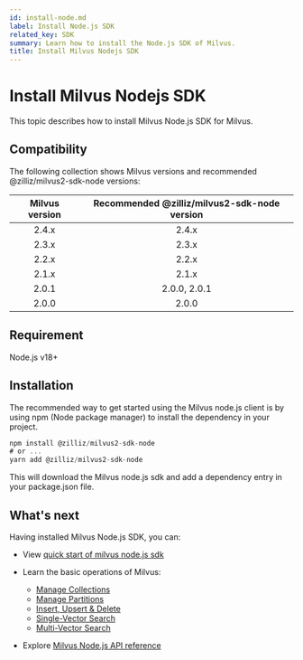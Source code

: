 ```yaml
---
id: install-node.md
label: Install Node.js SDK
related_key: SDK
summary: Learn how to install the Node.js SDK of Milvus.
title: Install Milvus Nodejs SDK
---
```


# Install Milvus Nodejs SDK

This topic describes how to install Milvus Node.js SDK for Milvus.

## Compatibility

The following collection shows Milvus versions and recommended @zilliz/milvus2-sdk-node versions:

| Milvus version | Recommended @zilliz/milvus2-sdk-node version |
| :------------: | :------------------------------------------: |
|     2.4.x      |                    2.4.x                     |
|     2.3.x      |                    2.3.x                     |
|     2.2.x      |                    2.2.x                     |
|     2.1.x      |                    2.1.x                     |
|     2.0.1      |                 2.0.0, 2.0.1                 |
|     2.0.0      |                    2.0.0                     |

## Requirement

Node.js v18+

## Installation

The recommended way to get started using the Milvus node.js client is by using npm (Node package manager) to install the dependency in your project.

```javascript
npm install @zilliz/milvus2-sdk-node
# or ...
yarn add @zilliz/milvus2-sdk-node
```

This will download the Milvus node.js sdk and add a dependency entry in your package.json file.

## What's next

Having installed Milvus Node.js SDK, you can:


- View [quick start of milvus node.js sdk](https://github.com/milvus-io/milvus-sdk-node)
- Learn the basic operations of Milvus:
  - [Manage Collections](manage-collections.md)
  - [Manage Partitions](manage-partitions.md)
  - [Insert, Upsert & Delete](insert-update-delete.md)
  - [Single-Vector Search](single-vector-search.md)
  - [Multi-Vector Search](multi-vector-search.md)

- Explore [Milvus Node.js API reference](/api-reference/node/v2.4.x/About.md)

